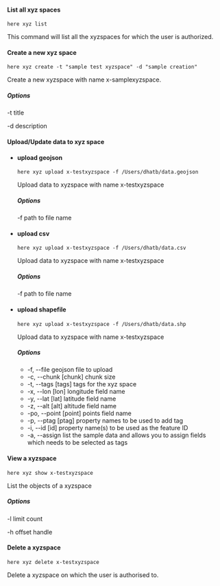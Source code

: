 
#### List all xyz spaces 

```
here xyz list
```

This command will list all the xyzspaces for which the user is authorized.

#### Create a new xyz space 

```
here xyz create -t "sample test xyzspace" -d "sample creation"
```

Create a new xyzspace with name x-samplexyzspace. 

##### Options 

-t title

-d description

#### Upload/Update  data to xyz space 
- #### upload geojson
    ```
    here xyz upload x-testxyzspace -f /Users/dhatb/data.geojson
    ```
    Upload data to xyzspace with name x-testxyzspace
    ##### Options 
    -f path to file name
- #### upload csv
    ```
    here xyz upload x-testxyzspace -f /Users/dhatb/data.csv
    ```
    Upload data to xyzspace with name x-testxyzspace
    ##### Options 
    -f path to file name

- #### upload shapefile
    ```
    here xyz upload x-testxyzspace -f /Users/dhatb/data.shp
    ```
    Upload data to xyzspace with name x-testxyzspace
    ##### Options 
    - -f, --file <file>    geojson file to upload
    - -c, --chunk [chunk]  chunk size
    - -t, --tags [tags]    tags for the xyz space
    - -x, --lon [lon]      longitude field name
    - -y, --lat [lat]      latitude field name
    - -z, --alt [alt]      altitude field name
    - -po, --point [point]  points field name
    - -p, --ptag [ptag]    property names to be used to add tag
    - -i, --id [id]        property name(s) to be used as the feature ID
    - -a, --assign         list the sample data and allows you to assign fields which needs to be selected as tags
    
#### View a xyzspace  

```
here xyz show x-testxyzspace
```

List the objects of a xyzspace 

##### Options 

-l limit count

-h offset handle 

#### Delete a xyzspace 

```
here xyz delete x-testxyzspace
```

Delete a xyzspace on which the user is authorised to.

